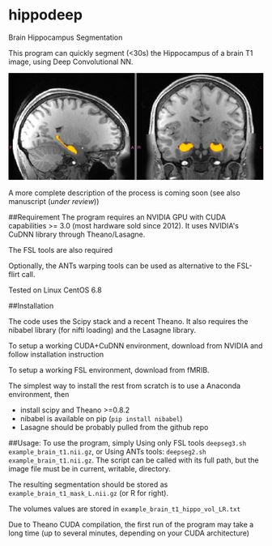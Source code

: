 # hippodeep
Brain Hippocampus Segmentation

This program can quickly segment (<30s) the Hippocampus of a brain T1 image, using Deep Convolutional NN.

![screenshot](blink.gif?raw=True)

A more complete description of the process is coming soon (see also manuscript (*under review*))

##Requirement
The program requires an NVIDIA GPU with CUDA capabilities >= 3.0 (most hardware sold since 2012).
It uses NVIDIA's CuDNN library through Theano/Lasagne.

The FSL tools are also required

Optionally, the ANTs warping tools can be used as alternative to the FSL-flirt call.

Tested on Linux CentOS 6.8

##Installation

The code uses the Scipy stack and a recent Theano. It also requires the nibabel library (for nifti loading) and the Lasagne library.

To setup a working CUDA+CuDNN environment, download from NVIDIA and follow installation instruction

To setup a working FSL environment, download from fMRIB.

The simplest way to install the rest from scratch is to use a Anaconda environment, then
* install scipy and Theano >=0.8.2
* nibabel is available on pip (`pip install nibabel`)
* Lasagne should be probably pulled from the github repo


##Usage:
To use the program, simply
Using only FSL tools `deepseg3.sh example_brain_t1.nii.gz`, or Using ANTs tools: `deepseg2.sh example_brain_t1.nii.gz`. The script can be called with its full path, but the image file must be in current, writable, directory.

The resulting segmentation should be stored as `example_brain_t1_mask_L.nii.gz` (or R for right).

The volumes values are stored in `example_brain_t1_hippo_vol_LR.txt`

Due to Theano CUDA compilation, the first run of the program may take a long time (up to several minutes, depending on your CUDA architecture)

